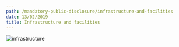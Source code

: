 ```yaml
---
path: /mandatory-public-disclosure/infrastructure-and-facilities
date: 13/02/2019
title: Infrastructure and facilities
---
```


![infrastructure](https://res.cloudinary.com/nkhil/image/upload/v1658087177/school/infrastructure_u1qo04.jpg)
